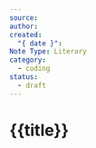 ```yaml
---
source: 
author: 
created:
  "{ date }": 
Note Type: Literary
category:
  - coding
status:
  - draft
---
```

# {{title}}
